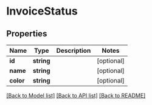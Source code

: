 # InvoiceStatus

## Properties

 Name      | Type       | Description | Notes      
-----------|------------|-------------|------------
 **id**    | **string** |             | [optional] 
 **name**  | **string** |             | [optional] 
 **color** | **string** |             | [optional] 

[[Back to Model list]](../../README.md#documentation-for-models) [[Back to API list]](../../README.md#documentation-for-api-endpoints) [[Back to README]](../../README.md)


